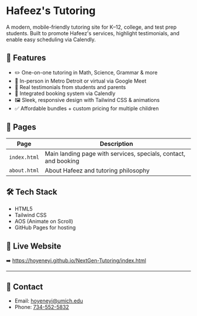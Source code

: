 # Hafeez's Tutoring

A modern, mobile-friendly tutoring site for K–12, college, and test prep students. Built to promote Hafeez's services, highlight testimonials, and enable easy scheduling via Calendly.

## 🌟 Features

- ✏️ One-on-one tutoring in Math, Science, Grammar & more
- 📍 In-person in Metro Detroit or virtual via Google Meet
- 💬 Real testimonials from students and parents
- 📆 Integrated booking system via Calendly
- 🖼️ Sleek, responsive design with Tailwind CSS & animations
- ✅ Affordable bundles + custom pricing for multiple children

## 📁 Pages

| Page        | Description                         |
|-------------|-------------------------------------|
| `index.html` | Main landing page with services, specials, contact, and booking |
| `about.html` | About Hafeez and tutoring philosophy |

## 🛠 Tech Stack

- HTML5
- Tailwind CSS
- AOS (Animate on Scroll)
- GitHub Pages for hosting

## 📍 Live Website

➡️ https://hoyeneyi.github.io/NextGen-Tutoring/index.html

---

## 👋 Contact

- Email: [hoyeneyi@umich.edu](mailto:hoyeneyi@umich.edu)
- Phone: [734-552-5832](tel:7345525832)

